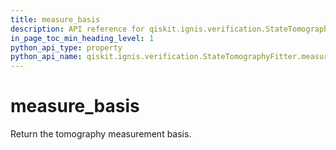 ```yaml
---
title: measure_basis
description: API reference for qiskit.ignis.verification.StateTomographyFitter.measure_basis
in_page_toc_min_heading_level: 1
python_api_type: property
python_api_name: qiskit.ignis.verification.StateTomographyFitter.measure_basis
---
```


# measure\_basis

Return the tomography measurement basis.

